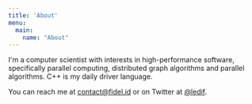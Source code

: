 ```yaml
---
title: 'About'
menu:
  main:
    name: "About"
---
```


I'm a computer scientist with interests in high-performance software, specifically
parallel computing, distributed graph algorithms and parallel algorithms. C++ is my
daily driver language.

You can reach me at [contact@fidel.id](mailto:contact@fidel.id) or on Twitter at [@ledif](https://twitter.com/ledif).
